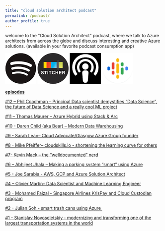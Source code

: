 ```yaml
---
title: "cloud solution architect podcast"
permalink: /podcast/
author_profile: true
---
```



welcome to the "Cloud Solution Architect" podcast, where we talk to Azure architects from across the globe and discuss interesting and creative Azure solutions. (available in your favorite podcast consumption app)

[![](/assets/blogposts/podcasticons/spotify.png)](https://open.spotify.com/show/3BbVrW8lqA1BJ7McsFYDCL)
[![](/assets/blogposts/podcasticons/stitcher.png)](https://www.stitcher.com/podcast/anand-kumar-r-2/cloud-solution-architects)
[![](/assets/blogposts/podcasticons/apple.png)](https://podcasts.apple.com/us/podcast/cloud-solution-architects/id1470506823?mt=2&app=itunes)
[![](/assets/blogposts/podcasticons/google.png)](https://podcasts.google.com/?feed=aHR0cHM6Ly9mZWVkcy5wb2RjYXN0cGFzcy5uZXQvMTdhMzhmYmVjNTYxMTliNWZlNGM4NmVlZTk3Yzk1ODMucnNz)

**<u>episodes</u>**

[#12 – Phil Coachman – Principal Data scientist demystifies “Data Science”, the future of Data Science and a really cool ML project](https://azuremonk.com/2020/02/01/ep12/)

[#11 – Thomas Maurer – Azure Hybrid using Stack & Arc](https://azuremonk.com/2020/01/14/ep11/)

[#10 - Daren Child (aka Bear) – Modern Data Warehousing](http://azuremonk.com/2020/01/09/ep10/)

[#9 - Sarah Lean– Cloud Advocate/Glasgow Azure Group founder](https://azuremonk.com/2019/12/28/ep9/)

[#8 - Mike Pfeiffer– cloudskills.io - shortening the learning curve for others](https://azuremonk.com/2019/11/18/ep8/)

[#7- Kevin Mack – the “welldocumented” nerd](https://azuremonk.com/2019/11/11/ep7/)

[#6 – Abhijeet Jhala – Making a parking system “smart” using Azure](https://azuremonk.com/2019/11/01/ep6/)

[#5 - Joe Sarabia - AWS, GCP and Azure Solution Architect](https://azuremonk.com/2019/10/29/ep5/)

[#4 – Olivier Martin– Data Scientist and Machine Learning Engineer](https://azuremonk.com/2019/10/21/ep4/)

[#3 - Mohamed Faizal - Singapore Airlines KrisPay and Cloud Custodian program](http://azuremonk.com/2019/10/14/audio-ep3/)

[#2 - Julian Soh - smart trash cans using Azure ](https://azuremonk.com/2019/07/02/ep2/)

[#1 - Stanislav Novoseletskiy - modernizing and transforming one of the largest transportation systems in the world](https://azuremonk.com/2019/06/27/ep1/)